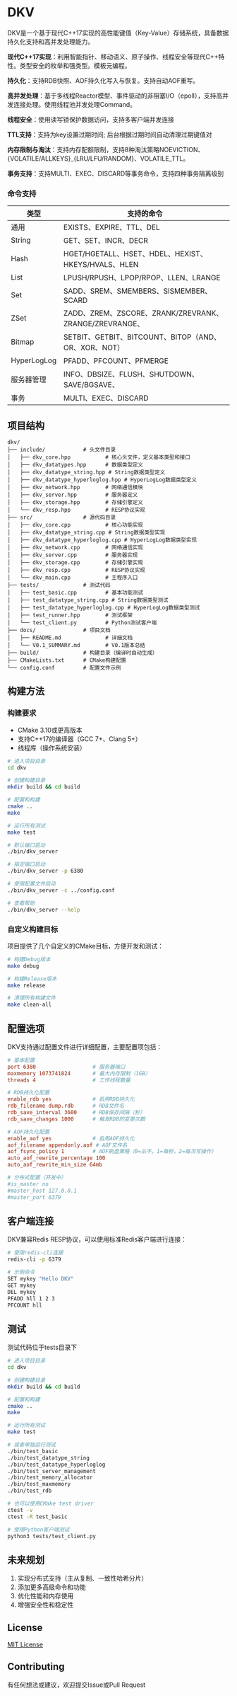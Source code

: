 # DKV

DKV是一个基于现代C++17实现的高性能键值（Key-Value）存储系统，具备数据持久化支持和高并发处理能力。

**现代C++17实现**：利用智能指针、移动语义、原子操作、线程安全等现代C++特性。类型安全的枚举和强类型。模板元编程。

**持久化**：支持RDB快照、AOF持久化写入与恢复。支持自动AOF重写。

**高并发处理**：基于多线程Reactor模型、事件驱动的非阻塞I/O（epoll），支持高并发连接处理。使用线程池并发处理Command。

**线程安全**：使用读写锁保护数据访问，支持多客户端并发连接

**TTL支持**：支持为key设置过期时间; 后台根据过期时间自动清理过期键值对

**内存限制与淘汰**：支持内存配额限制，支持8种淘汰策略NOEVICTION、{VOLATILE/ALLKEYS}_{LRU/LFU/RANDOM}、VOLATILE_TTL。

**事务支持**：支持MULTI、EXEC、DISCARD等事务命令，支持四种事务隔离级别

### 命令支持

| 类型        | 支持的命令 |
|-------------|-------------------------------------------------------|
| 通用         | EXISTS、EXPIRE、TTL、DEL                              |
| String      | GET、SET、INCR、DECR                                   |
| Hash        | HGET/HGETALL、HSET、HDEL、HEXIST、HKEYS/HVALS、HLEN   |
| List        | LPUSH/RPUSH、LPOP/RPOP、LLEN、LRANGE                  |
| Set         | SADD、SREM、SMEMBERS、SISMEMBER、SCARD                 |
| ZSet        | ZADD、ZREM、ZSCORE、ZRANK/ZREVRANK、ZRANGE/ZREVRANGE、 |
| Bitmap      | SETBIT、GETBIT、BITCOUNT、BITOP（AND、OR、XOR、NOT）    |
| HyperLogLog | PFADD、PFCOUNT、PFMERGE                                 |
| 服务器管理   | INFO、DBSIZE、FLUSH、SHUTDOWN、SAVE/BGSAVE、             |
| 事务        | MULTI、EXEC、DISCARD                                    |

## 项目结构

```
dkv/
├── include/            # 头文件目录
│   ├── dkv_core.hpp           # 核心头文件，定义基本类型和接口
│   ├── dkv_datatypes.hpp      # 数据类型定义
│   ├── dkv_datatype_string.hpp # String数据类型定义
│   ├── dkv_datatype_hyperloglog.hpp # HyperLogLog数据类型定义
│   ├── dkv_network.hpp        # 网络通信模块
│   ├── dkv_server.hpp         # 服务器定义
│   ├── dkv_storage.hpp        # 存储引擎定义
│   └── dkv_resp.hpp           # RESP协议实现
├── src/                # 源代码目录
│   ├── dkv_core.cpp           # 核心功能实现
│   ├── dkv_datatype_string.cpp # String数据类型实现
│   ├── dkv_datatype_hyperloglog.cpp # HyperLogLog数据类型实现
│   ├── dkv_network.cpp        # 网络通信实现
│   ├── dkv_server.cpp         # 服务器实现
│   ├── dkv_storage.cpp        # 存储引擎实现
│   ├── dkv_resp.cpp           # RESP协议实现
│   └── dkv_main.cpp           # 主程序入口
├── tests/              # 测试代码
│   ├── test_basic.cpp         # 基本功能测试
│   ├── test_datatype_string.cpp # String数据类型测试
│   ├── test_datatype_hyperloglog.cpp # HyperLogLog数据类型测试
│   ├── test_runner.hpp        # 测试框架
│   └── test_client.py         # Python测试客户端
├── docs/               # 项目文档
│   ├── README.md              # 详细文档
│   └── V0.1_SUMMARY.md        # V0.1版本总结
├── build/              # 构建目录（编译时自动生成）
├── CMakeLists.txt      # CMake构建配置
└── config.conf         # 配置文件示例
```

## 构建方法

### 构建要求
- CMake 3.10或更高版本
- 支持C++17的编译器（GCC 7+、Clang 5+）
- 线程库（操作系统安装）

```bash
# 进入项目目录
cd dkv

# 创建构建目录
mkdir build && cd build

# 配置和构建
cmake ..
make

# 运行所有测试
make test

# 默认端口启动
./bin/dkv_server

# 指定端口启动
./bin/dkv_server -p 6380

# 使用配置文件启动
./bin/dkv_server -c ../config.conf

# 查看帮助
./bin/dkv_server --help
```

### 自定义构建目标

项目提供了几个自定义的CMake目标，方便开发和测试：

```bash
# 构建Debug版本
make debug

# 构建Release版本
make release

# 清理所有构建文件
make clean-all
```

## 配置选项

DKV支持通过配置文件进行详细配置，主要配置项包括：

```conf
# 基本配置
port 6380                  # 服务器端口
maxmemory 1073741824       # 最大内存限制（1GB）
threads 4                  # 工作线程数量

# RDB持久化配置
enable_rdb yes             # 启用RDB持久化
rdb_filename dump.rdb      # RDB文件名
rdb_save_interval 3600     # RDB保存间隔（秒）
rdb_save_changes 1000      # 触发RDB的变更次数

# AOF持久化配置
enable_aof yes             # 启用AOF持久化
aof_filename appendonly.aof # AOF文件名
aof_fsync_policy 1         # AOF刷盘策略（0=从不，1=每秒，2=每次写操作）
auto_aof_rewrite_percentage 100
auto_aof_rewrite_min_size 64mb

# 分布式配置（开发中）
#is_master no
#master_host 127.0.0.1
#master_port 6379
```

## 客户端连接

DKV兼容Redis RESP协议，可以使用标准Redis客户端进行连接：

```bash
# 使用redis-cli连接
redis-cli -p 6379

# 示例命令
SET mykey "Hello DKV"
GET mykey
DEL mykey
PFADD hll 1 2 3
PFCOUNT hll
```

## 测试

测试代码位于tests目录下

```bash
# 进入项目目录
cd dkv

# 创建构建目录
mkdir build && cd build

# 配置和构建
cmake ..
make

# 运行所有测试
make test

# 或者单独运行测试
./bin/test_basic
./bin/test_datatype_string
./bin/test_datatype_hyperloglog
./bin/test_server_management
./bin/test_memory_allocator
./bin/test_maxmemory
./bin/test_rdb

# 也可以使用CMake test driver
ctest -v
ctest -R test_basic

# 使用Python客户端测试
python3 tests/test_client.py
```

## 未来规划

1. 实现分布式支持（主从复制、一致性哈希分片）
2. 添加更多高级命令和功能
3. 优化性能和内存使用
4. 增强安全性和稳定性

## License

[MIT License](https://opensource.org/licenses/MIT)

## Contributing

有任何想法或建议，欢迎提交Issue或Pull Request
